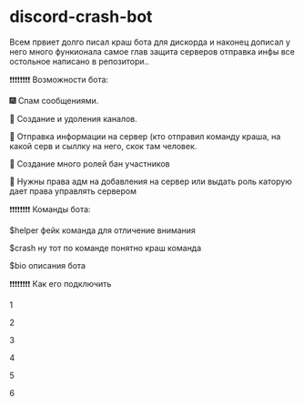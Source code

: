 # discord-crash-bot
Всем првиет долго писал краш бота для дискорда и наконец дописал у него много функионала самое глав защита серверов отправка инфы все остольное написано в репозитори..


❗❗❗❗❗❗❗❗ Возможности бота:

🎆 Спам сообщениями.

🎇 Создание и удоления каналов.

🎉 Отправка информации на сервер (кто отправил команду краша, на какой серв и сыллку на него, скок там человек.

👑 Cоздание много ролей бан участников

💎 Нужны права адм на добавления на сервер или выдать роль каторую дает права управлять сервером


❗❗❗❗❗❗❗❗ Команды бота:

$helper фейк команда для отличение внимания

$crash ну тот по команде понятно краш команда 

$bio описания бота

❗❗❗❗❗❗❗❗ Как его подключить

1

2

3

4

5

6

